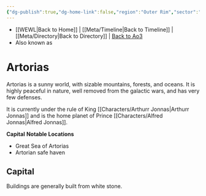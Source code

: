 ```yaml
---
{"dg-publish":true,"dg-home-link":false,"region":"Outer Rim","sector":"Myto","system":"Artorias","grid":"K-3","tags":["map","planet","outerrim","myto","unfinished"],"permalink":"/navigational/artorias/","dgHomeLink":false,"dgPassFrontmatter":true}
---
```


- [[WEWL\|Back to Home]] | [[Meta/Timeline\|Back to Timeline]] | [[Meta/Directory\|Back to Directory]] | [Back to Ao3](https://archiveofourown.org/works/19334440/chapters/45992584)
- Also known as

# Artorias
Artorias is a sunny world, with sizable mountains, forests, and oceans. It is highly peaceful in nature, well removed from the galactic wars, and has very few defenses.

It is currently under the rule of King [[Characters/Arthurr Jonnas\|Arthurr Jonnas]] and is the home planet of Prince [[Characters/Alfred Jonnas\|Alfred Jonnas]]. 

**Capital**
**Notable Locations**
- Great Sea of Artorias
- Artorian safe haven

## Capital
Buildings are generally built from white stone. 
